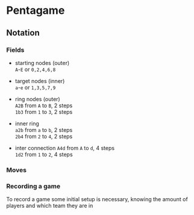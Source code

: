 # Pentagame


## Notation

### Fields

- starting nodes (outer)  
`A`-`E` or `0,2,4,6,8`

- target nodes (inner)  
`a`-`e` or `1,3,5,7,9`

- ring nodes (outer)  
`A2B` from `A` to `B`, 2 steps  
`1b3` from `1` to `3`, 2 steps

- inner ring  
`a2b` from `a` to `b`, 2 steps  
`2b4` from `2` to `4`, 2 steps

- inter connection
`A4d` from `A` to `d`, 4 steps  
`1d2` from `1` to `2`, 4 steps


### Moves

### Recording a game

To record a game some initial setup is necessary, 
knowing the amount of players and which team they are in
